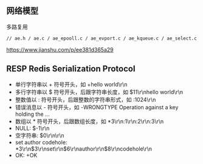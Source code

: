 ## 网络模型
多路复用
```
// ae.h / ae.c / ae_epooll.c / ae_evport.c / ae_kqueue.c / ae_select.c

```
https://www.jianshu.com/p/ee381d365a29

## RESP Redis Serialization Protocol
- 单行字符串以 + 符号开头，如 +hello world\r\n
- 多行字符串以 $ 符号开头，后跟字符串长度，如 $11\r\nhello world\r\n
- 整数值以 : 符号开头，后跟整数的字符串形式，如 :1024\r\n
- 错误消息以 - 符号开头，如 -WRONGTYPE Operation against a key holding the ...
- 数组以 * 符号开头，后跟数组长度，如 *3\r\n:1\r\n:2\r\n:3\r\n
- NULL: $-1\r\n
- 空字符串: $0\r\n\r\n
- set author codehole: *3\r\n$3\r\nset\r\n$6\r\nauthor\r\n$8\r\ncodehole\r\n
- OK: +OK